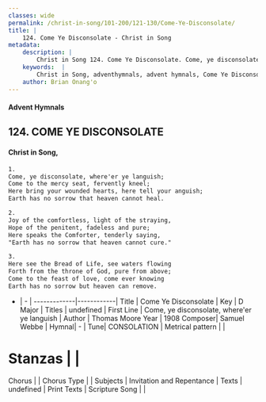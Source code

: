 ```yaml
---
classes: wide
permalink: /christ-in-song/101-200/121-130/Come-Ye-Disconsolate/
title: |
    124. Come Ye Disconsolate - Christ in Song
metadata:
    description: |
        Christ in Song 124. Come Ye Disconsolate. Come, ye disconsolate, where'er ye languish; Come to the mercy seat, fervently kneel; Here bring your wounded hearts, here tell your anguish; Earth has no sorrow that heaven cannot heal.
    keywords:  |
        Christ in Song, adventhymnals, advent hymnals, Come Ye Disconsolate, Come, ye disconsolate, where'er ye languish. 
    author: Brian Onang'o
---
```


#### Advent Hymnals
## 124. COME YE DISCONSOLATE
####  Christ in Song,

```txt
1.
Come, ye disconsolate, where'er ye languish;
Come to the mercy seat, fervently kneel;
Here bring your wounded hearts, here tell your anguish;
Earth has no sorrow that heaven cannot heal.

2.
Joy of the comfortless, light of the straying,
Hope of the penitent, fadeless and pure;
Here speaks the Comforter, tenderly saying,
"Earth has no sorrow that heaven cannot cure."

3.
Here see the Bread of Life, see waters flowing
Forth from the throne of God, pure from above;
Come to the feast of love, come ever knowing
Earth has no sorrow but heaven can remove.


```

- |   -  |
-------------|------------|
Title | Come Ye Disconsolate |
Key | D Major |
Titles | undefined |
First Line | Come, ye disconsolate, where'er ye languish |
Author | Thomas Moore
Year | 1908
Composer| Samuel Webbe |
Hymnal|  - |
Tune| CONSOLATION |
Metrical pattern | |
# Stanzas |  |
Chorus |  |
Chorus Type |  |
Subjects | Invitation and Repentance |
Texts | undefined |
Print Texts | 
Scripture Song |  |
    

